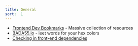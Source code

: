 ```yaml
---
title: General
sort:  1
---
```



* [Frontend Dev Bookmarks](https://github.com/dypsilon/frontend-dev-bookmarks/blob/master/README.md) - Massive collection of resources
* [BADA55.io](http://bada55.io/) - leet words for your hex colors
* [Checking in front-end dependencies](https://addyosmani.com/blog/checking-in-front-end-dependencies/)